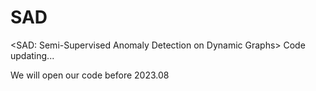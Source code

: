 # SAD
<SAD: Semi-Supervised Anomaly Detection on Dynamic Graphs>
Code updating...

We will open our code before 2023.08
